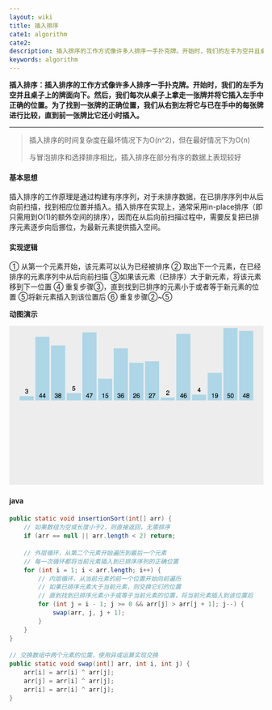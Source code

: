 ```yaml
---
layout: wiki
title: 插入排序
cate1: algorithm
cate2: 
description: 插入排序的工作方式像许多人排序一手扑克牌。开始时，我们的左手为空并且桌子上的牌面向下。然后，我们每次从桌子上拿走一张牌并将它插入左手中正确的位置
keywords: algorithm
---
```




**插入排序：插入排序的工作方式像许多人排序一手扑克牌。开始时，我们的左手为空并且桌子上的牌面向下。然后，我们每次从桌子上拿走一张牌并将它插入左手中正确的位置。为了找到一张牌的正确位置，我们从右到左将它与已在手中的每张牌进行比较，直到前一张牌比它还小时插入。**

------



> 插入排序的时间复杂度在最坏情况下为O(n^2)，但在最好情况下为O(n)
>
> 与冒泡排序和选择排序相比，插入排序在部分有序的数据上表现较好



#### 基本思想

插入排序的工作原理是通过构建有序序列，对于未排序数据，在已排序序列中从后向前扫描，找到相应位置并插入。插入排序在实现上，通常采用in-place排序（即只需用到O(1)的额外空间的排序），因而在从后向前扫描过程中，需要反复把已排序元素逐步向后挪位，为最新元素提供插入空间。



#### 实现逻辑

① 从第一个元素开始，该元素可以认为已经被排序
② 取出下一个元素，在已经排序的元素序列中从后向前扫描
③如果该元素（已排序）大于新元素，将该元素移到下一位置
④ 重复步骤③，直到找到已排序的元素小于或者等于新元素的位置
⑤将新元素插入到该位置后
⑥ 重复步骤②~⑤



**动图演示**

<img src="/images/wiki/algorithm/algorithm-insertion-sort_step1.gif"  />



#### java

```java
public static void insertionSort(int[] arr) {
	// 如果数组为空或长度小于2，则直接返回，无需排序
    if (arr == null || arr.length < 2) return;

	// 外层循环，从第二个元素开始遍历到最后一个元素
	// 每一次循环都将当前元素插入到已排序序列的正确位置
    for (int i = 1; i < arr.length; i++) {
		// 内层循环，从当前元素的前一个位置开始向前遍历
		// 如果已排序元素大于当前元素，则交换它们的位置
		// 直到找到已排序元素小于或等于当前元素的位置，将当前元素插入到该位置后
        for (int j = i - 1; j >= 0 && arr[j] > arr[j + 1]; j--) {
            swap(arr, j, j + 1);
        }
    }
}

// 交换数组中两个元素的位置，使用异或运算实现交换
public static void swap(int[] arr, int i, int j) {
    arr[i] = arr[i] ^ arr[j];
    arr[j] = arr[i] ^ arr[j];
    arr[i] = arr[i] ^ arr[j];
}
```

